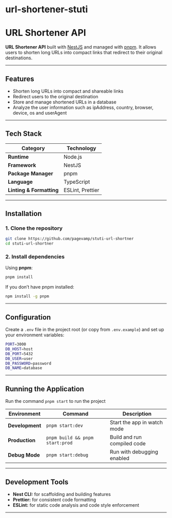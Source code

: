# url-shortener-stuti

# URL Shortener API

**URL Shortener API** built with [NestJS](https://nestjs.com/) and managed with [pnpm](https://pnpm.io/).
It allows users to shorten long URLs into compact links that redirect to their original destinations.

---

## Features

* Shorten long URLs into compact and shareable links
* Redirect users to the original destination
* Store and manage shortened URLs in a database
* Analyze the user information such as ipAddress, country, browser, device, os and userAgent

---

## Tech Stack

| Category                 | Technology       |
| ------------------------ | ---------------- |
| **Runtime**              | Node.js          |
| **Framework**            | NestJS           |
| **Package Manager**      | pnpm             |
| **Language**             | TypeScript       |
| **Linting & Formatting** | ESLint, Prettier |

---

## Installation

### 1. Clone the repository

```bash
git clone https://github.com/pagevamp/stuti-url-shortner
cd stuti-url-shortner
```

### 2. Install dependencies

Using **pnpm**:

```bash
pnpm install
```

If you don’t have pnpm installed:

```bash
npm install -g pnpm
```

---

## Configuration

Create a `.env` file in the project root (or copy from `.env.example`) and set up your environment variables:

```bash
PORT=3000
DB_HOST=host
DB_PORT=5432
DB_USER=user
DB_PASSWORD=password
DB_NAME=database

```

---

## Running the Application

Run the command ```pnpm start``` to run the project 

| Environment     | Command                         | Description                 |
| --------------- | ------------------------------- | --------------------------- |
| **Development** | `pnpm start:dev`                | Start the app in watch mode |
| **Production**  | `pnpm build && pnpm start:prod` | Build and run compiled code |
| **Debug Mode**  | `pnpm start:debug`              | Run with debugging enabled  |

---

## Development Tools

* **Nest CLI:** for scaffolding and building features
* **Prettier:** for consistent code formatting
* **ESLint:** for static code analysis and code style enforcement

---

